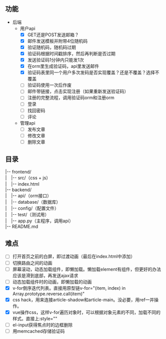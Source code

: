 ## 功能
* 后端
	* 用户api
		- [x] GET还是POST发送邮箱？
		- [x] 邮件发送模板并附带4位随机码
		- [x] 验证随机码，随机码过期
		- [x] 验证码根据时间戳排序，然后再判断是否过期
		- [x] 发送验证码1分钟内只能发1次
		- [x] 在orm里生成验证码，api里发送邮件
		- [x] 验证码表里同一个用户多次发码是否实现覆盖？还是不覆盖？选择不覆盖
		- [ ] 验证码使用一次后作废
		- [ ] 邮件带链接，点击实现注册（如果重新发送验证码）
		- [ ] 注册的完整流程，调用验证码orm和注册orm
		- [ ] 登录
		- [ ] 找回密码
		- [ ] 评论
	* 管理api
		- [ ] 发布文章
		- [ ] 修改文章
		- [ ] 删除文章

## 目录
|-- frontend/  
|　|-- src/（css + js）  
|　|-- index.html  
|-- backend/  
|　|-- api/（orm接口）  
|　|-- database/（数据库）  
|　|-- config/（配置文件）  
|　|-- test/（测试用）  
|　|-- app.py（主程序，调用api）  
|-- README.md  

## 难点
- [ ] 打开首页之前的白屏，即过渡动画（最后在index.html中添加）
- [ ] 切换路由之间的动画
- [ ] 屏幕滚动，动态加载组件，即懒加载。懒加载element有组件，但更好的办法应该是滑到底部，再发送ajax请求
- [ ] 动态加载组件时的动画，即懒加载的动画
- [x] v-for倒序迭代列表。直接用原型链v-for="(item, index) in Array.prototype.reverse.call(item)"
- [x] css hack，用来连接article-shadow和article-main。没必要，用ref一并操作。
- [x] vue操作css，这样v-for遍历对象时，可以根据对象元素的不同，加载不同的样式。直接上:style=""
- [ ] el-input获得焦点时的边框删除
- [ ] 用memcached存储验证码